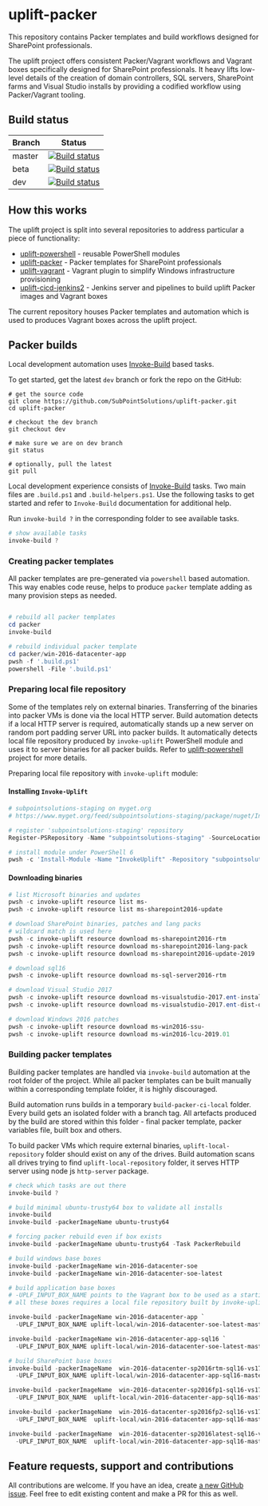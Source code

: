 # uplift-packer
This repository contains Packer templates and build workflows designed for SharePoint professionals.

The uplift project offers consistent Packer/Vagrant workflows and Vagrant boxes specifically designed for SharePoint professionals. It heavy lifts low-level details of the creation of domain controllers, SQL servers, SharePoint farms and Visual Studio installs by providing a codified workflow using Packer/Vagrant tooling.

## Build status
| Branch  | Status | 
| ------------- | ------------- |  
| master| [![Build status](https://ci.appveyor.com/api/projects/status/5bewn27ga9s3tq94/branch/master?svg=true)](https://ci.appveyor.com/project/SubPointSupport/uplift-packer/branch/master) |  
| beta  | [![Build status](https://ci.appveyor.com/api/projects/status/5bewn27ga9s3tq94/branch/beta?svg=true)](https://ci.appveyor.com/project/SubPointSupport/uplift-packer/branch/beta) |  
| dev   | [![Build status](https://ci.appveyor.com/api/projects/status/5bewn27ga9s3tq94/branch/dev?svg=true)](https://ci.appveyor.com/project/SubPointSupport/uplift-packer/branch/dev) |  

## How this works
The uplift project is split into several repositories to address particular a piece of functionality:

* [uplift-powershell](https://github.com/SubPointSolutions/uplift-powershell) - reusable PowerShell modules
* [uplift-packer](https://github.com/SubPointSolutions/uplift-packer) - Packer templates for SharePoint professionals
* [uplift-vagrant](https://github.com/SubPointSolutions/uplift-vagrant) - Vagrant plugin to simplify Windows infrastructure provisioning 
* [uplift-cicd-jenkins2](https://github.com/SubPointSolutions/uplift-cicd-jenkins2) - Jenkins server and pipelines to build uplift Packer images and Vagrant boxes

The current repository houses Packer templates and automation which is used to produces Vagrant boxes across the uplift project.

## Packer builds
Local development automation uses [Invoke-Build](https://github.com/nightroman/Invoke-Build) based tasks.

To get started, get the latest `dev` branch or fork the repo on the GitHub:
```shell
# get the source code
git clone https://github.com/SubPointSolutions/uplift-packer.git
cd uplift-packer

# checkout the dev branch
git checkout dev

# make sure we are on dev branch
git status

# optionally, pull the latest
git pull
```

Local development experience consists of [Invoke-Build](https://github.com/nightroman/Invoke-Build) tasks. Two main files are `.build.ps1` and `.build-helpers.ps1`. Use the following tasks to get started and refer to `Invoke-Build` documentation for additional help.

Run `invoke-build ?` in the corresponding folder to see available tasks.

```powershell
# show available tasks
invoke-build ?
```

### Creating packer templates
All packer templates are pre-generated via `powershell` based automation. This way enables code reuse, helps to produce `packer` template adding as many provision steps as needed.

```powershell

# rebuild all packer templates
cd packer
invoke-build 

# rebuild individual packer template
cd packer/win-2016-datacenter-app
pwsh -f '.build.ps1'
powershell -File '.build.ps1'
```

### Preparing local file repository

Some of the templates rely on external binaries. Transferring of the binaries into packer VMs is done via the local HTTP server. Build automation detects if a local HTTP server is required, automatically stands up a new server on random port padding server URL into packer builds. It automatically detects local file repository produced by `invoke-uplift` PowerShell module and uses it to server binaries for all packer builds. Refer to [uplift-powershell](https://github.com/SubPointSolutions/uplift-powershell) project for more details.

Preparing local file repository with `invoke-uplift` module:

#### Installing `Invoke-Uplift`
```powershell
# subpointsolutions-staging on myget.org
# https://www.myget.org/feed/subpointsolutions-staging/package/nuget/InvokeUplift

# register 'subpointsolutions-staging' repository
Register-PSRepository -Name "subpointsolutions-staging" -SourceLocation "https://www.myget.org/F/subpointsolutions-staging/api/v2"

# install module under PowerShell 6
pwsh -c 'Install-Module -Name "InvokeUplift" -Repository "subpointsolutions-staging"'
```

#### Downloading binaries 
```powershell
# list Microsoft binaries and updates
pwsh -c invoke-uplift resource list ms-
pwsh -c invoke-uplift resource list ms-sharepoint2016-update

# download SharePoint binaries, patches and lang packs
# wildcard match is used here
pwsh -c invoke-uplift resource download ms-sharepoint2016-rtm
pwsh -c invoke-uplift resource download ms-sharepoint2016-lang-pack
pwsh -c invoke-uplift resource download ms-sharepoint2016-update-2019

# download sql16
pwsh -c invoke-uplift resource download ms-sql-server2016-rtm

# download Visual Studio 2017
pwsh -c invoke-uplift resource download ms-visualstudio-2017.ent-installer
pwsh -c invoke-uplift resource download ms-visualstudio-2017.ent-dist-office-dev

# download Windows 2016 patches
pwsh -c invoke-uplift resource download ms-win2016-ssu-
pwsh -c invoke-uplift resource download ms-win2016-lcu-2019.01
```

### Building packer templates

Building packer templates are  handled via `invoke-build` automation at the root folder of the project. While all packer templates can be built manually within a corresponding template folder, it is highly discouraged.

Build automation runs builds in a temporary `build-packer-ci-local` folder. Every build gets an isolated folder with a branch tag. All artefacts produced by the build are stored within this folder - final packer template, packer variables file, built box and others.

To build packer VMs which require external binaries, `uplift-local-repository` folder should exist on any of the drives. Build automation scans all drives trying to find `uplift-local-repository` folder, it serves HTTP server using node js `http-server` package.

```powershell
# check which tasks are out there
invoke-build ?

# build minimal ubuntu-trusty64 box to validate all installs
invoke-build 
invoke-build -packerImageName ubuntu-trusty64

# forcing packer rebuild even if box exists
invoke-build -packerImageName ubuntu-trusty64 -Task PackerRebuild

# build windows base boxes
invoke-build -packerImageName win-2016-datacenter-soe         
invoke-build -packerImageName win-2016-datacenter-soe-latest  

# build application base boxes
# -UPLF_INPUT_BOX_NAME points to the Vagrant box to be used as a starting point
# all these boxes requires a local file repository built by invoke-uplift

invoke-build -packerImageName win-2016-datacenter-app `
  -UPLF_INPUT_BOX_NAME uplift-local/win-2016-datacenter-soe-latest-master

invoke-build -packerImageName win-2016-datacenter-app-sql16 `
  -UPLF_INPUT_BOX_NAME uplift-local/win-2016-datacenter-soe-latest-master

# build SharePoint base boxes
invoke-build -packerImageName  win-2016-datacenter-sp2016rtm-sql16-vs17 `
  -UPLF_INPUT_BOX_NAME uplift-local/win-2016-datacenter-app-sql16-master

invoke-build -packerImageName  win-2016-datacenter-sp2016fp1-sql16-vs17 `
  -UPLF_INPUT_BOX_NAME  uplift-local/win-2016-datacenter-app-sql16-master

invoke-build -packerImageName  win-2016-datacenter-sp2016fp2-sql16-vs17 `
  -UPLF_INPUT_BOX_NAME  uplift-local/win-2016-datacenter-app-sql16-master

invoke-build -packerImageName  win-2016-datacenter-sp2016latest-sql16-vs17 `
  -UPLF_INPUT_BOX_NAME  uplift-local/win-2016-datacenter-app-sql16-master

```

## Feature requests, support and contributions
All contributions are welcome. If you have an idea, create [a new GitHub issue](https://github.com/SubPointSolutions/uplift-powershell/issues). Feel free to edit existing content and make a PR for this as well.